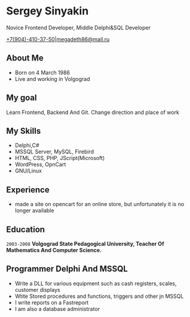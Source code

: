 # Sergey Sinyakin
Novice Frontend Developer, Middle Delphi&SQL Developer

<div id="webaddress">
<a href="tel:+79044103750">+7(904)-410-37-50</a>|<a href="mailto:megadeth86@mail.ru">megadeth86@mail.ru</a>
</div>


## About Me

 - Born on 4 March 1986
 - Live and working in Volgograd


## My goal
Learn Frontend, Backend And Git. Change direction and place of work


## My Skills
 - Delphi,C#
 - MSSQL Server, MySQL, Firebird
 - HTML, CSS, PHP, JScript(Microsoft)
 - WordPress, OpnCart 
 - GNU/Linux


## Experience
 - made a site on opencart for an online store, but unfortunately it is no longer available


## Education
`2003-2008`
__Volgograd State Pedagogical University, Teacher Of Mathematics And Computer Science.__


## Programmer Delphi And MSSQL
- Write a DLL for various equipment such as cash registers, scales, customer displays
- Wtite Stored procedures and functions, triggers and other jn MSSQL
- I write reports on a Fastreport
- I am also a database administrator 


